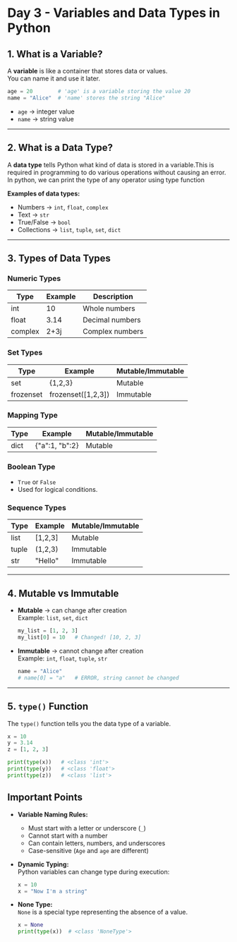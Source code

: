 # Day 3 - Variables and Data Types in Python

## 1️. What is a Variable?

A **variable** is like a container that stores data or values.  
You can name it and use it later.

```python
age = 20        # 'age' is a variable storing the value 20
name = "Alice"  # 'name' stores the string "Alice"
```

- `age` → integer value
- `name` → string value

---

## 2️. What is a Data Type?

A **data type** tells Python what kind of data is stored in a variable.This is required in programming to do various operations without causing an error.
In python, we can print the type of any operator using type function

**Examples of data types:**
- Numbers → `int`, `float`, `complex`
- Text → `str`
- True/False → `bool`
- Collections → `list`, `tuple`, `set`, `dict`

---

## 3️. Types of Data Types

###  Numeric Types

| Type    | Example | Description      |
|---------|---------|------------------|
| int     | 10      | Whole numbers    |
| float   | 3.14    | Decimal numbers  |
| complex | 2+3j    | Complex numbers  |


### Set Types

| Type      | Example                    | Mutable/Immutable |
|-----------|----------------------------|-------------------|
| set       | {1,2,3}                    | Mutable           |
| frozenset | frozenset([1,2,3])         | Immutable         |

### Mapping Type

| Type | Example                  | Mutable/Immutable |
|------|--------------------------|-------------------|
| dict | {"a":1, "b":2}           | Mutable           |

### Boolean Type

- `True` or `False`
- Used for logical conditions.

### Sequence Types

| Type  | Example      | Mutable/Immutable |
|-------|--------------|-------------------|
| list  | [1,2,3]      | Mutable           |
| tuple | (1,2,3)      | Immutable         |
| str   | "Hello"      | Immutable         |

---

## 4️. Mutable vs Immutable

- **Mutable** → can change after creation  
  Example: `list`, `set`, `dict`

  ```python
  my_list = [1, 2, 3]
  my_list[0] = 10   # Changed! [10, 2, 3]
  ```

- **Immutable** → cannot change after creation  
  Example: `int`, `float`, `tuple`, `str`

  ```python
  name = "Alice"
  # name[0] = "a"   # ERROR, string cannot be changed
  ```

---

## 5️. `type()` Function

The `type()` function tells you the data type of a variable.

```python
x = 10
y = 3.14
z = [1, 2, 3]

print(type(x))   # <class 'int'>
print(type(y))   # <class 'float'>
print(type(z))   # <class 'list'>
```

## Important Points

- **Variable Naming Rules:**
  - Must start with a letter or underscore (`_`)
  - Cannot start with a number
  - Can contain letters, numbers, and underscores
  - Case-sensitive (`Age` and `age` are different)

- **Dynamic Typing:**  
  Python variables can change type during execution:
  ```python
  x = 10
  x = "Now I'm a string"
  ```

- **None Type:**  
  `None` is a special type representing the absence of a value.
  ```python
  x = None
  print(type(x))  # <class 'NoneType'>
  ```